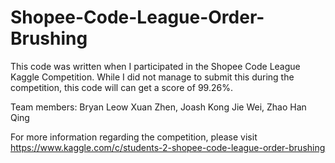 # Shopee-Code-League-Order-Brushing
This code was written when I participated in the Shopee Code League Kaggle Competition.
While I did not manage to submit this during the competition, this code will can get a score of 99.26%.

Team members: Bryan Leow Xuan Zhen, Joash Kong Jie Wei, Zhao Han Qing 

For more information regarding the competition, please visit https://www.kaggle.com/c/students-2-shopee-code-league-order-brushing
